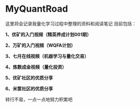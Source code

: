 
# MyQuantRoad

这里将会记录我量化学习过程中整理的资料和阅读笔记
目前包括：



   **1、优矿的入门视频（精英养成计划001期）**

   **2、万矿的入门视频（WQFA计划）**

   **3、七月在线视频（机器学习与量化交易）**

   **4、炼数成金视频（量化投资）**

   **5、优矿社区的优质分享**

   **6、米筐社区的优质分享**

  

  

  

  转行不易，一点一点地努力积累吧
